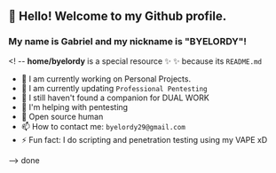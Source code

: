 ## 👋 Hello! Welcome to my Github profile.
### My name is Gabriel and my nickname is "BYELORDY"!

<! --
**home/byelordy** is a special resource ✨ ✨ because its `README.md`

- 🔭 I am currently working on Personal Projects.
- 🌱 I am currently updating `Professional Pentesting`
- 👯 I still haven't found a companion for DUAL WORK
- 🤔 I'm helping with pentesting
- 💬 Open source human
- 📫 How to contact me: `byelordy29@gmail.com`
- ⚡ Fun fact: I do scripting and penetration testing using my VAPE xD

--> done
